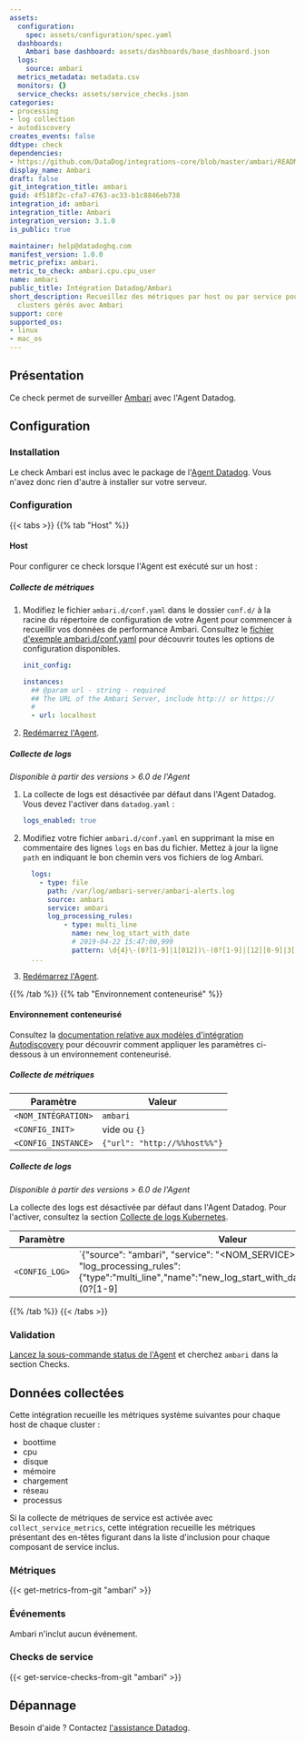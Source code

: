 ```yaml
---
assets:
  configuration:
    spec: assets/configuration/spec.yaml
  dashboards:
    Ambari base dashboard: assets/dashboards/base_dashboard.json
  logs:
    source: ambari
  metrics_metadata: metadata.csv
  monitors: {}
  service_checks: assets/service_checks.json
categories:
- processing
- log collection
- autodiscovery
creates_events: false
ddtype: check
dependencies:
- https://github.com/DataDog/integrations-core/blob/master/ambari/README.md
display_name: Ambari
draft: false
git_integration_title: ambari
guid: 4f518f2c-cfa7-4763-ac33-b1c8846eb738
integration_id: ambari
integration_title: Ambari
integration_version: 3.1.0
is_public: true

maintainer: help@datadoghq.com
manifest_version: 1.0.0
metric_prefix: ambari.
metric_to_check: ambari.cpu.cpu_user
name: ambari
public_title: Intégration Datadog/Ambari
short_description: Recueillez des métriques par host ou par service pour tous vos
  clusters gérés avec Ambari
support: core
supported_os:
- linux
- mac_os
---
```




## Présentation

Ce check permet de surveiller [Ambari][1] avec l'Agent Datadog.

## Configuration

### Installation

Le check Ambari est inclus avec le package de l'[Agent Datadog][2]. Vous n'avez donc rien d'autre à installer sur votre serveur.

### Configuration

{{< tabs >}}
{{% tab "Host" %}}

#### Host

Pour configurer ce check lorsque l'Agent est exécuté sur un host :

##### Collecte de métriques

1. Modifiez le fichier `ambari.d/conf.yaml` dans le dossier `conf.d/` à la racine du répertoire de configuration de votre Agent pour commencer à recueillir vos données de performance Ambari. Consultez le [fichier d'exemple ambari.d/conf.yaml][1] pour découvrir toutes les options de configuration disponibles.

   ```yaml
   init_config:

   instances:
     ## @param url - string - required
     ## The URL of the Ambari Server, include http:// or https://
     #
     - url: localhost
   ```

2. [Redémarrez l'Agent][2].

##### Collecte de logs

_Disponible à partir des versions > 6.0 de l'Agent_

1. La collecte de logs est désactivée par défaut dans l'Agent Datadog. Vous devez l'activer dans `datadog.yaml` :

    ```yaml
    logs_enabled: true
    ```

2. Modifiez votre fichier `ambari.d/conf.yaml` en supprimant la mise en commentaire des lignes `logs` en bas du fichier. Mettez à jour la ligne `path` en indiquant le bon chemin vers vos fichiers de log Ambari.

    ```yaml
      logs:
        - type: file
          path: /var/log/ambari-server/ambari-alerts.log
          source: ambari
          service: ambari
          log_processing_rules:
              - type: multi_line
                name: new_log_start_with_date
                # 2019-04-22 15:47:00,999
                pattern: \d{4}\-(0?[1-9]|1[012])\-(0?[1-9]|[12][0-9]|3[01])
      ...
    ```

3. [Redémarrez l'Agent][2].

[1]: https://github.com/DataDog/integrations-core/blob/master/ambari/datadog_checks/ambari/data/conf.yaml.example
[2]: https://docs.datadoghq.com/fr/agent/guide/agent-commands/#start-stop-and-restart-the-agent
{{% /tab %}}
{{% tab "Environnement conteneurisé" %}}

#### Environnement conteneurisé

Consultez la [documentation relative aux modèles d'intégration Autodiscovery][1] pour découvrir comment appliquer les paramètres ci-dessous à un environnement conteneurisé.

##### Collecte de métriques

| Paramètre            | Valeur                        |
| -------------------- | ---------------------------- |
| `<NOM_INTÉGRATION>` | `ambari`                     |
| `<CONFIG_INIT>`      | vide ou `{}`                |
| `<CONFIG_INSTANCE>`  | `{"url": "http://%%host%%"}` |

##### Collecte de logs

_Disponible à partir des versions > 6.0 de l'Agent_

La collecte des logs est désactivée par défaut dans l'Agent Datadog. Pour l'activer, consultez la section [Collecte de logs Kubernetes][2].

| Paramètre      | Valeur                                                                                                                                                                                             |
| -------------- | ------------------------------------------------------------------------------------------------------------------------------------------------------------------------------------------------- |
| `<CONFIG_LOG>` | `{"source": "ambari", "service": "<NOM_SERVICE>", "log_processing_rules":{"type":"multi_line","name":"new_log_start_with_date","pattern":"\d{4}\-(0?[1-9]|1[012])\-(0?[1-9]|[12][0-9]|3[01])"}}` |

[1]: https://docs.datadoghq.com/fr/agent/kubernetes/integrations/
[2]: https://docs.datadoghq.com/fr/agent/kubernetes/log/
{{% /tab %}}
{{< /tabs >}}

### Validation

[Lancez la sous-commande status de l'Agent][3] et cherchez `ambari` dans la section Checks.

## Données collectées

Cette intégration recueille les métriques système suivantes pour chaque host de chaque cluster :

- boottime
- cpu
- disque
- mémoire
- chargement
- réseau
- processus

Si la collecte de métriques de service est activée avec `collect_service_metrics`, cette intégration recueille les métriques présentant des en-têtes figurant dans la liste d'inclusion pour chaque composant de service inclus.

### Métriques
{{< get-metrics-from-git "ambari" >}}


### Événements

Ambari n'inclut aucun événement.

### Checks de service
{{< get-service-checks-from-git "ambari" >}}


## Dépannage

Besoin d'aide ? Contactez [l'assistance Datadog][4].



[1]: https://ambari.apache.org
[2]: https://app.datadoghq.com/account/settings#agent
[3]: https://docs.datadoghq.com/fr/agent/guide/agent-commands/#agent-status-and-information
[4]: https://docs.datadoghq.com/fr/help/
